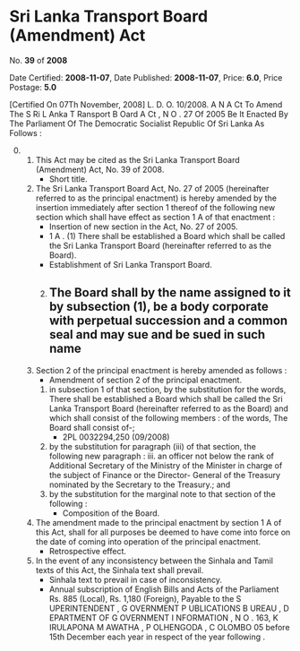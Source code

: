 # Sri Lanka Transport Board (Amendment) Act

No. **39** of **2008**

Date Certified: **2008-11-07**, Date Published: **2008-11-07**, Price: **6.0**, Price Postage: **5.0**

[Certified On 07Th November, 2008]
L. D. O. 10/2008.
A N  A Ct   To   Amend   The  S Ri  L Anka  T Ransport  B Oard A Ct , N O . 27  Of  2005
Be It Enacted By The Parliament Of The Democratic Socialist Republic Of Sri Lanka As Follows :

0. 
    1. This Act may be cited as the Sri Lanka Transport Board (Amendment) Act, No. 39 of 2008.
        - Short title.
    2. The Sri Lanka Transport Board Act, No. 27 of 2005 (hereinafter referred to as the principal enactment) is hereby amended by the insertion immediately after section 1 thereof of the following new section which shall have effect as section 1 A  of that enactment :
        - Insertion of new section in the Act, No. 27 of 2005.
        - 1 A . (1) There shall be established a Board which shall be called the Sri Lanka Transport Board (hereinafter referred to as the Board).
        - Establishment of Sri Lanka Transport Board.
        2. The Board shall by the name assigned to it by subsection (1), be a body corporate with perpetual succession and a common seal and may sue and be sued in such name
            - 
    3. Section 2 of the principal enactment is hereby amended as follows :
        - Amendment of section 2 of the principal enactment.
        1. in subsection 1 of that section, by the substitution for the words, There shall be established a Board which shall be called the Sri Lanka Transport Board (hereinafter referred to as the Board) and which shall consist of the following members : of the words, The Board shall consist of-;
            - 2PL 0032294,250 (09/2008)
        2. by the substitution for paragraph (iii) of that section, the following new paragraph :
                iii. an officer not below the rank of Additional Secretary of the Ministry of the Minister in charge of the subject of Finance or the Director- General of the Treasury nominated by the Secretary to the Treasury.; and
        3. by the substitution for the marginal note to that section of the following :
            - Composition of the Board.
    4. The amendment made to the principal enactment by section 1 A  of this Act, shall for all purposes be deemed to have come into force on the date of coming into operation of the principal enactment.
        - Retrospective effect.
    5. In the event of any inconsistency between the Sinhala and Tamil  texts of this Act, the Sinhala text shall prevail.
        - Sinhala text to prevail in case of inconsistency.
        - Annual subscription of English Bills and Acts of the Parliament Rs. 885 (Local), Rs. 1,180 (Foreign), Payable to the S UPERINTENDENT , G OVERNMENT  P UBLICATIONS  B UREAU , D EPARTMENT   OF G OVERNMENT  I NFORMATION , N O . 163, K IRULAPONA  M AWATHA , P OLHENGODA , C OLOMBO  05 before 15th December each year in respect of the year following .